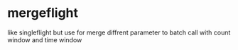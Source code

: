 # mergeflight
like singleflight but use for merge diffrent parameter to batch call with count window and time window

